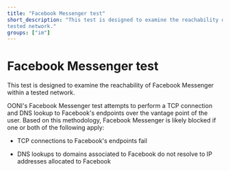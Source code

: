 ```yaml
---
title: "Facebook Messenger test"
short_description: "This test is designed to examine the reachability of Facebook Messenger within a
tested network."
groups: ["im"]
---
```


# Facebook Messenger test

This test is designed to examine the reachability of Facebook Messenger within a
tested network.

OONI's Facebook Messenger test attempts to perform a TCP connection and DNS
lookup to Facebook's endpoints over the vantage point of the user. Based on this
methodology, Facebook Messenger is likely blocked if one or both of the
following apply:

* TCP connections to Facebook's endpoints fail

* DNS lookups to domains associated to Facebook do not resolve to IP addresses allocated to Facebook
